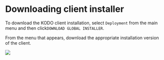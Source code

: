 # Downloading client installer

To download the KODO client installation, select `Deployment` from the main menu and then click`DOWNLOAD GLOBAL INSTALLER`.

From the menu that appears, download the appropriate installation version of the client.

![](https://blobscdn.gitbook.com/v0/b/gitbook-28427.appspot.com/o/assets%2F-LD_wiez_0EVVIJJEUSK%2F-LD_woYrpsPXEvr23qMU%2F-LD_x1e7xgAznu6Hj5gO%2Fglobal_installer_s.png?generation=1527497633458996&alt=media)

